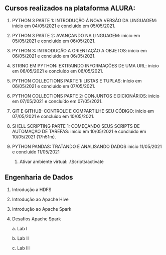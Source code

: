 ## Cursos realizados na plataforma ALURA:

1. PYTHON 3 PARTE 1: INTRODUÇÃO À NOVA VERSÃO DA LINGUAGEM: início em 04/05/2021 e concluído em 05/05/2021.

2. PYTHON 3 PARTE 2: AVANÇANDO NA LINGUAGEM: início em 05/05/2021 e concluído em 06/05/2021.

3. PYTHON 3: INTRODUÇÃO A ORIENTAÇÃO A OBJETOS: início em 06/05/2021 e concluído em 06/05/2021.

4. STRING EM PYTHON: EXTRAINDO INFORMAÇÕES DE UMA URL: início em 06/05/2021 e concluído em 06/05/2021.

5. PYTHON COLLECTIONS PARTE 1: LISTAS E TUPLAS: início em 06/05/2021 e concluído em 07/05/2021.

6. PYTHON COLLECTIONS PARTE 2: CONJUNTOS E DICIONÁRIOS: início em 07/05/2021 e concluído em 07/05/2021.

7. GIT E GITHUB: CONTROLE E COMPARTILHE SEU CÓDIGO: início em 07/05/2021 e concluído em 10/05/2021.

8. SHELL SCRIPTING PARTE 1: COMEÇANDO SEUS SCRIPTS DE AUTOMAÇÃO DE TAREFAS: início em 10/05/2021 e concluído em 10/05/2021 (17h51m).

9. PYTHON PANDAS: TRATANDO E ANALISANDO DADOS início 11/05/2021 e concluído 11/05/2021
   1.  Ativar ambiente virtual: .\Scripts\activate

## Engenharia de Dados

1. Introdução a HDFS

2. Introdução ao Apache Hive

3. Introdução ao Apache Spark

4. Desafios Apache Spark

    a. Lab I

    b. Lab II

    c. Lab III

